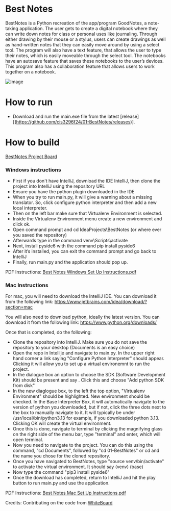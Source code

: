# Best Notes
BestNotes is a Python recreation of the app/program GoodNotes, a note-taking application. 
The user gets to create a digital notebook 
where they can write down notes for class or personal uses like journaling.
Through either drawing by their mouse or a stylus, users can create drawings as well as hand-written notes 
that they can easily move around by using a select tool. The program will also have a text feature, 
that allows the user to type their notes, which is easily moveable through the select tool. 
The notebooks have an autosave feature that saves these notebooks to the user’s devices. 
This program also has a collaboration feature that allows users to work together on a notebook. 

![image](https://github.com/user-attachments/assets/32b973fa-7ff2-471e-81f0-33bcd8a35adf)

# How to run
- Download and run the main.exe file from the latest [release][(https://github.com/cis3296f24/01-BestNotes/releases)].

# How to build
[BestNotes Project Board](https://github.com/orgs/cis3296f24/projects/94/)

### Windows instructions
-	First if you don't have IntelliJ, download the IDE IntelliJ, then clone the project into IntelliJ using the repository URL
-	Ensure you have the python plugin downloaded in the IDE
-	When you try to run main.py, it will give a warning about a missing translator. So, click configure python interpreter and then add a new local interpreter.
-	Then on the left bar make sure that Virtualenv Environment is selected. 
-	Inside the Virtualenv Environment menu create a new environment and click ok.
-	Open command prompt and cd IdeaProjects\BestNotes (or where ever you saved the repository)
-	Afterwards type in the command venv\Scripts\activate
-	Next, install pyside6 with the command pip install pyside6
-	After it’s installed, you can exit the command prompt and go back to IntelliJ
-	Finally, run main.py and the application should pop up.

PDF Instructions: [Best Notes Windows Set Up Instructions.pdf](https://github.com/user-attachments/files/17594508/BestNotes.Instruction.pdf)


### Mac Instructions
For mac, you will need to download the IntelliJ IDE. You can download it from the following link:
https://www.jetbrains.com/idea/download/?section=mac

You will also need to download python, ideally the latest version. You can download it from the following link:
https://www.python.org/downloads/

Once that is completed, do the following:
- Clone the repository into IntelliJ. Make sure you do not save the repository to your desktop (Documents is an easy choice)
- Open the repo in Intellije and navigate to main.py. In the upper right hand corner a link saying "Configure Python Interpreter" should appear. Clicking it will allow you to set up a virtual environemnt to run the project.
- In the dialogue box an option to choose the SDK (Software Development Kit) should be present and say <No Project SDK>. Click this and choose "Add python SDK from disk"
- In the new diaglogue box, to the left the top option, "Virtualenv Environment" should be highlighted. New environment should be checked. In the Base Interpreter Box, it will automatically navigate to the version of python you downloaded, but if not, click the three dots next to the box to manually navigate to it. It will typically be under /usr/local/bin/python3.13 for example, if you downloaded python 3.13. Clicking OK will create the virtual environment.
- Once this is done, navigate to terminal by clicking the magnifying glass on the right side of the menu bar, type "terminal" and enter, which will open terminal.
- Now you need to navigate to the project. You can do this using the command, "cd Documents", followed by "cd 01-BestNotes" or cd and the name you chose for the cloned repository.
- Once you have navigated to BestNotes, type "source venv/bin/activate" to activate the virtual environment. It should say (venv) (base) <rest of command line>
- Now type the command "pip3 install pyside6"
- Once the download has completed, return to IntelliJ and hit the play button to run main.py and use the application.

PDF Instructions: [Best Notes Mac Set Up Instructions.pdf](https://github.com/user-attachments/files/17577744/Best.Notes.Mac.Set.Up.Instructions.pdf)

Credits: Contributing on the code from [WhiteBoard](https://github.com/Shabbar10/PySide-Whiteboard)

